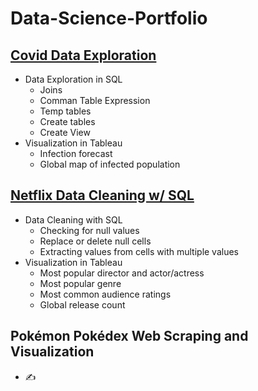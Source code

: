 # Data-Science-Portfolio

## [Covid Data Exploration](https://github.com/EricYangg/Data-Science-Portfolio/tree/main/Covid%20Analysis%20Project)
- Data Exploration in SQL
  - Joins
  - Comman Table Expression
  - Temp tables
  - Create tables
  - Create View
- Visualization in Tableau
  - Infection forecast
  - Global map of infected population

## [Netflix Data Cleaning w/ SQL](https://github.com/EricYangg/Data-Science-Portfolio/tree/main/Netflix%20Data%20Analysis)
- Data Cleaning with SQL
  - Checking for null values
  - Replace or delete null cells 
  - Extracting values from cells with multiple values 
- Visualization in Tableau
  - Most popular director and actor/actress
  - Most popular genre
  - Most common audience ratings
  - Global release count

## Pokémon Pokédex Web Scraping and Visualization
- ✍️
